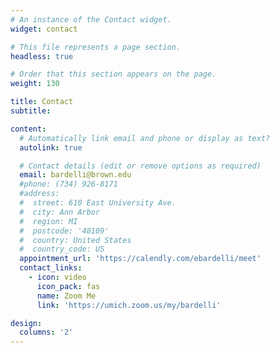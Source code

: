 ```yaml
---
# An instance of the Contact widget.
widget: contact

# This file represents a page section.
headless: true

# Order that this section appears on the page.
weight: 130

title: Contact
subtitle:

content:
  # Automatically link email and phone or display as text?
  autolink: true

  # Contact details (edit or remove options as required)
  email: bardelli@brown.edu
  #phone: (734) 926-8171
  #address:
  #  street: 610 East University Ave.
  #  city: Ann Arbor
  #  region: MI
  #  postcode: '48109'
  #  country: United States
  #  country_code: US
  appointment_url: 'https://calendly.com/ebardelli/meet'
  contact_links:
    - icon: video
      icon_pack: fas
      name: Zoom Me
      link: 'https://umich.zoom.us/my/bardelli'

design:
  columns: '2'
---
```

